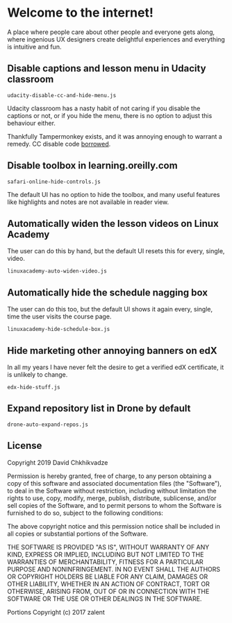 # Welcome to the internet!

A place where people care about other people and everyone gets along, where ingenious UX
designers create delightful experiences and everything is intuitive and fun.

## Disable captions and lesson menu in Udacity classroom

`udacity-disable-cc-and-hide-menu.js`

Udacity classroom has a nasty habit of not caring if you disable the captions or not,
or if you hide the menu, there is no option to adjust this behaviour either.

Thankfully Tampermonkey exists, and it was annoying enough to warrant a remedy. CC disable code [borrowed](https://gitlab.com/zalent/khanacademy-disable-sub).

## Disable toolbox in learning.oreilly.com

`safari-online-hide-controls.js`

The default UI has no option to hide the toolbox, and many useful features like highlights and notes are not available in reader view.

## Automatically widen the lesson videos on Linux Academy
The user can do this by hand, but the default UI resets this for every, single, video.

`linuxacademy-auto-widen-video.js`

## Automatically hide the schedule nagging box
The user can do this too, but the default UI shows it again every, single, time the user visits the course page.

`linuxacademy-hide-schedule-box.js`

## Hide marketing other annoying banners on edX
In all my years I have never felt the desire to get a verified edX certificate, it is unlikely to change.

`edx-hide-stuff.js`

## Expand repository list in Drone by default

`drone-auto-expand-repos.js`

## License

Copyright 2019 David Chkhikvadze

Permission is hereby granted, free of charge, to any person obtaining a copy of this software and associated documentation files (the "Software"), to deal in the Software without restriction, including without limitation the rights to use, copy, modify, merge, publish, distribute, sublicense, and/or sell copies of the Software, and to permit persons to whom the Software is furnished to do so, subject to the following conditions:

The above copyright notice and this permission notice shall be included in all copies or substantial portions of the Software.

THE SOFTWARE IS PROVIDED "AS IS", WITHOUT WARRANTY OF ANY KIND, EXPRESS OR IMPLIED, INCLUDING BUT NOT LIMITED TO THE WARRANTIES OF MERCHANTABILITY, FITNESS FOR A PARTICULAR PURPOSE AND NONINFRINGEMENT. IN NO EVENT SHALL THE AUTHORS OR COPYRIGHT HOLDERS BE LIABLE FOR ANY CLAIM, DAMAGES OR OTHER LIABILITY, WHETHER IN AN ACTION OF CONTRACT, TORT OR OTHERWISE, ARISING FROM, OUT OF OR IN CONNECTION WITH THE SOFTWARE OR THE USE OR OTHER DEALINGS IN THE SOFTWARE.

Portions Copyright (c) 2017 zalent
